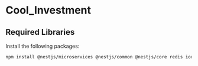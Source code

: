# Cool_Investment
## Required Libraries
Install the following packages:
```bash
npm install @nestjs/microservices @nestjs/common @nestjs/core redis ioredis amqplib @nestjs/config
```
